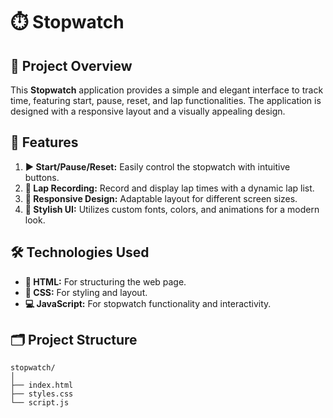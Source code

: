 # ⏱️ Stopwatch

## 🎯 Project Overview

This **Stopwatch** application provides a simple and elegant interface to track time, featuring start, pause, reset, and lap functionalities. The application is designed with a responsive layout and a visually appealing design.

## 🌟 Features

1. **▶️ Start/Pause/Reset:** Easily control the stopwatch with intuitive buttons.
2. **📝 Lap Recording:** Record and display lap times with a dynamic lap list.
3. **📱 Responsive Design:** Adaptable layout for different screen sizes.
4. **🎨 Stylish UI:** Utilizes custom fonts, colors, and animations for a modern look.

## 🛠️ Technologies Used

- **📝 HTML:** For structuring the web page.
- **🎨 CSS:** For styling and layout.
- **💻 JavaScript:** For stopwatch functionality and interactivity.

## 🗂️ Project Structure

```plaintext
stopwatch/
│
├── index.html
├── styles.css
└── script.js
